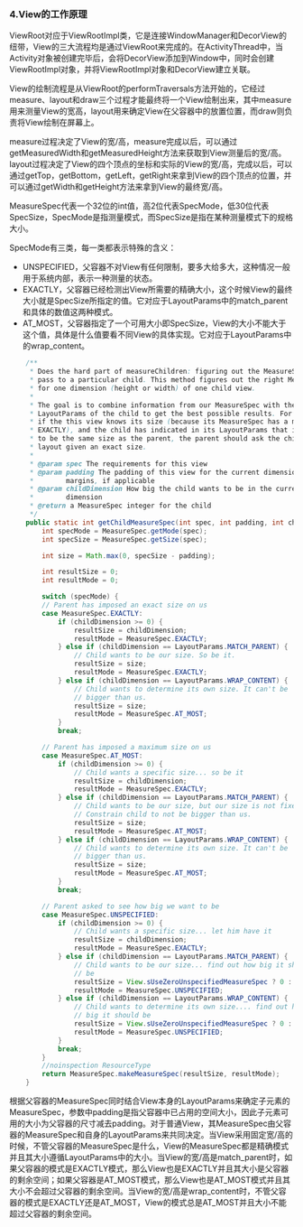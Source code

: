 ### 4.View的工作原理

ViewRoot对应于ViewRootImpl类，它是连接WindowManager和DecorView的纽带，View的三大流程均是通过ViewRoot来完成的。在ActivityThread中，当Activity对象被创建完毕后，会将DecorView添加到Window中，同时会创建ViewRootImpl对象，并将ViewRootImpl对象和DecorView建立关联。

View的绘制流程是从ViewRoot的performTraversals方法开始的，它经过measure、layout和draw三个过程才能最终将一个View绘制出来，其中measure用来测量View的宽高，layout用来确定View在父容器中的放置位置，而draw则负责将View绘制在屏幕上。

measure过程决定了View的宽/高，measure完成以后，可以通过getMeasuredWidth和getMeasuredHeight方法来获取到View测量后的宽/高。layout过程决定了View的四个顶点的坐标和实际的View的宽/高，完成以后，可以通过getTop，getBottom，getLeft，getRight来拿到View的四个顶点的位置，并可以通过getWidth和getHeight方法来拿到View的最终宽/高。

MeasureSpec代表一个32位的int值，高2位代表SpecMode，低30位代表SpecSize，SpecMode是指测量模式，而SpecSize是指在某种测量模式下的规格大小。

SpecMode有三类，每一类都表示特殊的含义：

+ UNSPECIFIED，父容器不对View有任何限制，要多大给多大，这种情况一般用于系统内部，表示一种测量的状态。
+ EXACTLY，父容器已经检测出View所需要的精确大小，这个时候View的最终大小就是SpecSize所指定的值。它对应于LayoutParams中的match_parent和具体的数值这两种模式。
+ AT_MOST，父容器指定了一个可用大小即SpecSize，View的大小不能大于这个值，具体是什么值要看不同View的具体实现。它对应于LayoutParams中的wrap_content。

```java
	/**
     * Does the hard part of measureChildren: figuring out the MeasureSpec to
     * pass to a particular child. This method figures out the right MeasureSpec
     * for one dimension (height or width) of one child view.
     *
     * The goal is to combine information from our MeasureSpec with the
     * LayoutParams of the child to get the best possible results. For example,
     * if the this view knows its size (because its MeasureSpec has a mode of
     * EXACTLY), and the child has indicated in its LayoutParams that it wants
     * to be the same size as the parent, the parent should ask the child to
     * layout given an exact size.
     *
     * @param spec The requirements for this view
     * @param padding The padding of this view for the current dimension and
     *        margins, if applicable
     * @param childDimension How big the child wants to be in the current
     *        dimension
     * @return a MeasureSpec integer for the child
     */
    public static int getChildMeasureSpec(int spec, int padding, int childDimension) {
        int specMode = MeasureSpec.getMode(spec);
        int specSize = MeasureSpec.getSize(spec);

        int size = Math.max(0, specSize - padding);

        int resultSize = 0;
        int resultMode = 0;

        switch (specMode) {
        // Parent has imposed an exact size on us
        case MeasureSpec.EXACTLY:
            if (childDimension >= 0) {
                resultSize = childDimension;
                resultMode = MeasureSpec.EXACTLY;
            } else if (childDimension == LayoutParams.MATCH_PARENT) {
                // Child wants to be our size. So be it.
                resultSize = size;
                resultMode = MeasureSpec.EXACTLY;
            } else if (childDimension == LayoutParams.WRAP_CONTENT) {
                // Child wants to determine its own size. It can't be
                // bigger than us.
                resultSize = size;
                resultMode = MeasureSpec.AT_MOST;
            }
            break;

        // Parent has imposed a maximum size on us
        case MeasureSpec.AT_MOST:
            if (childDimension >= 0) {
                // Child wants a specific size... so be it
                resultSize = childDimension;
                resultMode = MeasureSpec.EXACTLY;
            } else if (childDimension == LayoutParams.MATCH_PARENT) {
                // Child wants to be our size, but our size is not fixed.
                // Constrain child to not be bigger than us.
                resultSize = size;
                resultMode = MeasureSpec.AT_MOST;
            } else if (childDimension == LayoutParams.WRAP_CONTENT) {
                // Child wants to determine its own size. It can't be
                // bigger than us.
                resultSize = size;
                resultMode = MeasureSpec.AT_MOST;
            }
            break;

        // Parent asked to see how big we want to be
        case MeasureSpec.UNSPECIFIED:
            if (childDimension >= 0) {
                // Child wants a specific size... let him have it
                resultSize = childDimension;
                resultMode = MeasureSpec.EXACTLY;
            } else if (childDimension == LayoutParams.MATCH_PARENT) {
                // Child wants to be our size... find out how big it should
                // be
                resultSize = View.sUseZeroUnspecifiedMeasureSpec ? 0 : size;
                resultMode = MeasureSpec.UNSPECIFIED;
            } else if (childDimension == LayoutParams.WRAP_CONTENT) {
                // Child wants to determine its own size.... find out how
                // big it should be
                resultSize = View.sUseZeroUnspecifiedMeasureSpec ? 0 : size;
                resultMode = MeasureSpec.UNSPECIFIED;
            }
            break;
        }
        //noinspection ResourceType
        return MeasureSpec.makeMeasureSpec(resultSize, resultMode);
    }
```

根据父容器的MeasureSpec同时结合View本身的LayoutParams来确定子元素的MeasureSpec，参数中padding是指父容器中已占用的空间大小，因此子元素可用的大小为父容器的尺寸减去padding。对于普通View，其MeasureSpec由父容器的MeasureSpec和自身的LayoutParams来共同决定。当View采用固定宽/高的时候，不管父容器的MeasureSpec是什么，View的MeasureSpec都是精确模式并且其大小遵循LayoutParams中的大小。当View的宽/高是match_parent时，如果父容器的模式是EXACTLY模式，那么View也是EXACTLY并且其大小是父容器的剩余空间；如果父容器是AT_MOST模式，那么View也是AT_MOST模式并且其大小不会超过父容器的剩余空间。当View的宽/高是wrap_content时，不管父容器的模式是EXACTLY还是AT_MOST，View的模式总是AT_MOST并且大小不能超过父容器的剩余空间。